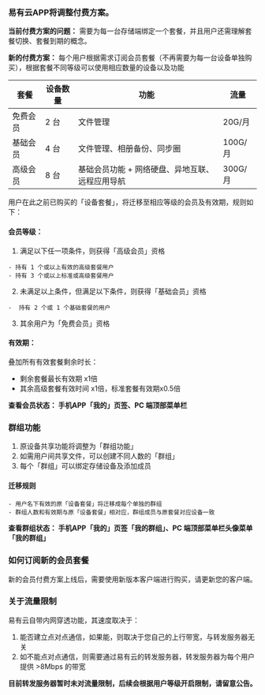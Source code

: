 ###  易有云APP将调整付费方案。
**当前付费方案的问题：** 
需要为每一台存储端绑定一个套餐，并且用户还需理解套餐切换、套餐到期的概念。

**新的付费方案：** 
每个用户根据需求订阅会员套餐（不再需要为每一台设备单独购买），根据套餐不同等级可以使用相应数量的设备以及功能


| 套餐 |设备数量|功能| 流量| 
|-|-|-|-|
|免费会员 | 2 台|文件管理| 20G/月|
|基础会员 | 4 台|文件管理、相册备份、同步圈| 100G/月|
|高级会员 | 8 台|基础会员功能 + 网络硬盘、异地互联、远程应用导航| 300G/月|
 

用户在此之前已购买的「设备套餐」，将迁移至相应等级的会员及有效期，规则如下：

#### 会员等级：
1. 满足以下任一项条件，则获得「高级会员」资格
```
- 持有 1 个或以上有效的高级套餐用户
- 持有 3 个或以上标准或高级套餐用户
```

2. 未满足以上条件，但满足以下条件，则获得「基础会员」资格
```
-  持有 2 个或 1 个基础套餐的用户
```

3. 其余用户为「免费会员」资格

#### 有效期：
叠加所有有效套餐剩余时长：
- 剩余套餐最长有效期 x1倍
- 其余高级套餐有效时间 x1倍，标准套餐有效期x0.5倍

**查看会员状态： 手机APP「我的」页签、PC 端顶部菜单栏**

### 群组功能
1. 原设备共享功能将调整为「群组功能」
2. 如需用户间共享文件，可以创建不同人数的「群组」
3. 每个「群组」可以绑定存储设备及添加成员


####  迁移规则
```
- 用户名下有效的原「设备套餐」将迁移成每个单独的群组
- 群组人数和有效期与原「设备套餐」相对应，群组成员与原套餐对应设备一致
```

**查看群组状态： 手机APP「我的」页签「我的群组」、PC 端顶部菜单栏头像菜单「我的群组」**


### 如何订阅新的会员套餐
新的会员付费方案上线后，需要使用新版本客户端进行购买，请更新您的客户端。

### 关于流量限制
易有云自带内网穿透功能，其速度取决于：
1. 能否建立点对点通信，如果能，则取决于您自己的上行带宽，与转发服务器无关
2. 如不能点对点通信，则需要通过易有云的转发服务器，转发服务器为每个用户提供 >8Mbps 的带宽

**目前转发服务器暂时未对流量限制，后续会根据用户等级开启限制，请留意公告。**